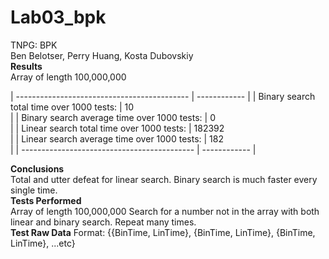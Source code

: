 # Lab03_bpk
TNPG: BPK <br/>
Ben Belotser, Perry Huang, Kosta Dubovskiy <br/>
**Results** <br/>
Array of length 100,000,000 <br/>

| ------------------------------------------- | ------------ |
| Binary search total time over 1000 tests:   | 10 <br/>     |
| Binary search average time over 1000 tests: | 0 <br/>      |
| Linear search total time over 1000 tests:   | 182392 <br/> |
| Linear search average time over 1000 tests: | 182 <br/>    |
| ------------------------------------------- | ------------ |

**Conclusions** <br/>
Total and utter defeat for linear search. Binary search is much faster every single time.<br/>
**Tests Performed** <br/>
Array of length 100,000,000
Search for a number not in the array with both linear and binary search. Repeat many times. <br/>
**Test Raw Data**
Format: {{BinTime, LinTime}, {BinTime, LinTime}, {BinTime, LinTime}, ...etc}
